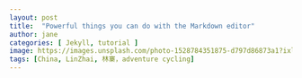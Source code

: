 ```yaml
---
layout: post
title:  "Powerful things you can do with the Markdown editor"
author: jane
categories: [ Jekyll, tutorial ]
image: https://images.unsplash.com/photo-1528784351875-d797d86873a1?ixlib=rb-1.2.1&auto=format&fit=crop&w=750&q=80
tags: [China, LinZhai, 林寨，adventure cycling]
---
```



